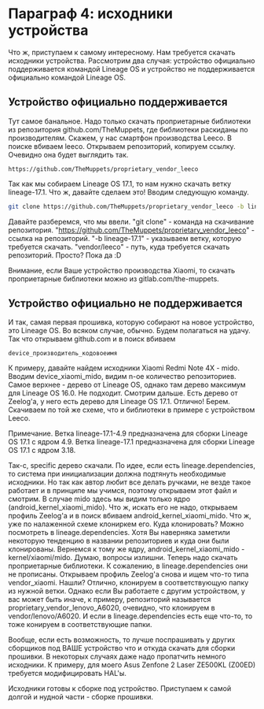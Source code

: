  

# Параграф 4: исходники устройства

Что ж, приступаем к самому интересному. Нам требуется скачать исходники устройства. Рассмотрим два случая: устройство официально поддерживается командой Lineage OS и устройство не поддерживается официально командой Lineage OS.

## Устройство официально поддерживается

Тут самое банальное. Надо только скачать проприетарные библиотеки из репозитория github.com/TheMuppets, где библиотеки раскиданы по производителям. Скажем, у нас смартфон производства Leeco. В поиске вбиваем leeco. Открываем репозиторий, копируем ссылку. Очевидно она будет выглядить так.

```
https://github.com/TheMuppets/proprietary_vendor_leeco
```

Так как мы собираем Lineage OS 17.1, то нам нужно скачать ветку lineage-17.1. Что ж, давайте сделаем это! Вводим следующую команду.

```bash
git clone https://github.com/TheMuppets/proprietary_vendor_leeco -b lineage-17.1 vendor/leeco
```

Давайте разберемся, что мы ввели. "git clone" - команда на скачивание репозитория. "https://github.com/TheMuppets/proprietary_vendor_leeco" - ссылка на репозиторий. "-b lineage-17.1" - указываем ветку, которую требуется скачать. "vendor/leeco" - путь, куда требуется скачать репозиторий. Просто? Пока да :D

Внимание, если Ваше устройство производства Xiaomi, то скачать проприетарные библиотеки можно из gitlab.com/the-muppets.

## Устройство официально не поддерживается

И так, самая первая прошивка, которую собирают на новое устройство, это Lineage OS. Во всяком случае, обычно. Будем полагаться на удачу. Так что открываем github.com и в поиск вбиваем

```
device_производитель_кодовоеимя
```

К примеру, давайте найдем исходники Xiaomi Redmi Note 4X - mido. Вводим device_xiaomi_mido, видим n-ое количество репозиториев. Самое верхнее - дерево от Lineage OS, однако там дерево максимум для Lineage OS 16.0. Не подходит. Смотрим дальше. Есть дерево от Zeelog'а, у него есть дерево для Lineage OS 17.1. Отлично! Берем. Скачиваем по той же схеме, что и библиотеки в примере с устройством Leeco.

Примечание. Ветка lineage-17.1-4.9 предназначена для сборки Lineage OS 17.1 с ядром 4.9. Ветка lineage-17.1 предназначена для сборки Lineage OS 17.1 с ядром 3.18.

Так-с, specific дерево скачали. По идее, если есть lineage.dependencies, то система при инициализации должна подтянуть необходимые исходники. Но так как автор любит все делать ручками, не везде такое работает и в принципе мы учимся, поэтому открываем этот файл и смотрим. В случае mido здесь мы видим только ядро (android_kernel_xiaomi_mido). Что ж, искать его не надо, открываем профиль Zeelog'а и в поиск вбиваем android_kernel_xiaomi_mido. Что ж, уже по налаженной схеме клониркем его. Куда клонировать? Можно посмотреть в lineage.dependencies. Хотя Вы наверняка заметили некоторую тенденцию в названии репозиториев и куда они были клонированы. Вернемся к тому же ядру, android_kernel_xiaomi_mido - kernel/xiaomi/mido. Думаю, вопросы излишни. Теперь надо скачать проприетарные библиотеки. К сожалению, в lineage.dependencies они не прописаны. Открываем профиль Zeelog'а снова и ищем что-то типа vendor_xiaomi. Нашли? Отлично, клонируем в соответствующую папку из нужной ветки. Однако если Вы работаете с другим устройством, у вас может быть иначе, к примеру, репозиторий называется proprietary_vendor_lenovo_A6020, очевидно, что клонируем в vendor/lenovo/A6020. И если в lineage.dependencies есть еще что-то, то тоже конируем в соответствующие папки.

Вообще, если есть возможность, то лучше поспрашивать у других сборщиков под ВАШЕ устройство что и откуда скачать для сборки прошивки. В некоторых случаях даже надо пропатчить немного исходники. К примеру, для моего Asus Zenfone 2 Laser ZE500KL (Z00ED) требуется модифицировать HAL'ы.

Исходники готовы к сборке под устройство. Приступаем к самой долгой и нудной части - сборке прошивки.